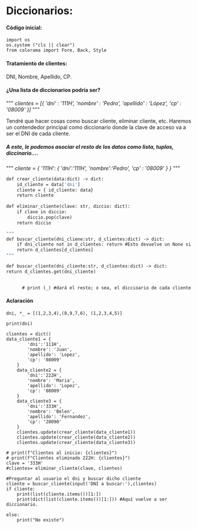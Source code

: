 # Diccionarios:

#### Código inicial:

```
import os
os.system ("cls || clear")
from colorama import Fore, Back, Style
```

#### Tratamiento de clientes:
DNI, Nombre, Apellido, CP.

#### ¿Una lista de diccionarios podría ser?
""" 
*clientes = [{*
    *'dni' : '111H',*
    *'nombre' : 'Pedro',*
    *'apellido' : 'López',*
    *'cp' : '08009'*
*}]*
 """

Tendré que hacer cosas como buscar cliente, eliminar cliente, etc.
Haremos un contendedor principal como diccionario donde la clave de acceso va a ser el DNI de cada cliente.
#####  A este, le podemos asociar el resto de los datos como lista, tuplas, diccinario....
""" 
*cliente = {*
    *'111H': {*
        *'dni':'111H',*
        *'nombre':'Pedro',*
        *'cp' : '08009'*
    *}*
*}*
 """

```def crear_cliente(data:dict) -> dict:
def crear_cliente(data:dict) -> dict:
	id_cliente = data['dni']
	cliente = { id_cliente: data}
    return cliente
    
def eliminar_cliente(clave: str, diccio: dict):
    if clave in diccio:
        diccio.pop(clave)
    return diccio
```



```def buscar_cliente(dni_cliente:str, d_clientes:dict) -> dict:
"""
def buscar_cliente(dni_cliene:str, d_clientes:dict) -> dict:
	if dni_cliente not in d_clientes: return #Esto devuelve un None si el DNI no existe. Salgo de la función
    return d_clientes[d_clientes]
"""
```



```def buscar_cliente(dni_cliente: str, d_clientes: dict) -> dict:
def buscar_cliente(dni_cliente:str, d_clientes:dict) -> dict:
return d_clientes.get(dni_cliente)
    
```



          # print (_) #dará el resto; o sea, el diccioario de cada cliente
#### Aclaración
```
dni, *_ = [(1,2,3,4),(8,9,7,6), (1,2,3,4,5)]

print(dni)
```



```if __name__ == "__main__":
clientes = dict()
data_cliente1 = {
        'dni':'111H',
        'nombre': 'Juan',
        'apellido': 'Lopez',
        'cp': '08009'
    }
    data_cliente2 = {
        'dni':'222H',
        'nombre': 'Maria',
        'apellido': 'Lopez',
        'cp': '08009'
    }
    data_cliente3 = {
        'dni':'333H',
        'nombre': 'Belen',
        'apellido': 'Fernandez',
        'cp': '28090'
    }
    clientes.update(crear_cliente(data_cliente1))
    clientes.update(crear_cliente(data_cliente2))
    clientes.update(crear_cliente(data_cliente3))
```




    # print(f"Clientes al inicio: {clientes}")
    # print(f"Clientes eliminado 222H: {clientes}")
    clave = '333H'
    #clientes= eliminar_cliente(clave, clientes)
    
    #Preguntar al usuario el dni y buscar dicho cliente
    cliente = buscar_cliente(input('DNI a buscar:'),clientes)
    if cliente:
        print(list(cliente.items())[1:])
        print(dict(list(cliente.items())[1:])) #Aquí vuelve a ser diccionario.
    
    else:
        print("No existe")